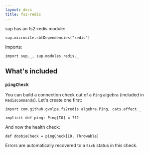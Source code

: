 ```yaml
---
layout: docs
title: fs2-redis
---
```


sup has an fs2-redis module:

```tut:passthrough
sup.microsite.sbtDependencies("redis")
```

Imports:
```tut:silent
import sup._, sup.modules.redis._
```

## What's included

### `pingCheck`

You can build a connection check out of a `Ping` algebra (included in `RedisCommands`). Let's create one first:

```tut:book
import com.github.gvolpe.fs2redis.algebra.Ping, cats.effect._

implicit def ping: Ping[IO] = ???
```

And now the health check:

```tut:book
def doobieCheck = pingCheck[IO, Throwable]
```

Errors are automatically recovered to a `Sick` status in this check.
